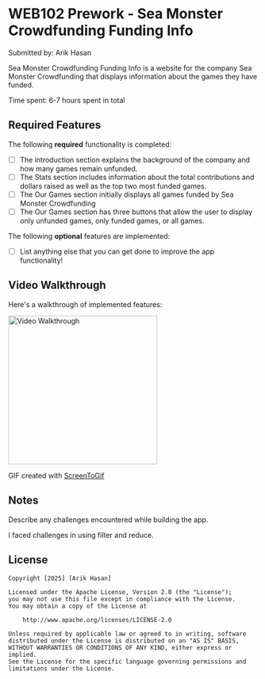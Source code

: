 # WEB102 Prework - Sea Monster Crowdfunding Funding Info

Submitted by: Arik Hasan

Sea Monster Crowdfunding Funding Info is a website for the company Sea Monster Crowdfunding that displays information about the games they have funded.

Time spent: 6-7 hours spent in total

## Required Features

The following **required** functionality is completed:

* [ ] The introduction section explains the background of the company and how many games remain unfunded.
* [ ] The Stats section includes information about the total contributions and dollars raised as well as the top two most funded games.
* [ ] The Our Games section initially displays all games funded by Sea Monster Crowdfunding
* [ ] The Our Games section has three buttons that allow the user to display only unfunded games, only funded games, or all games.

The following **optional** features are implemented:

* [ ] List anything else that you can get done to improve the app functionality!

## Video Walkthrough

Here's a walkthrough of implemented features:

<img src='VideoWalkthrough.gif' title='Video Walkthrough' width='300px' alt='Video Walkthrough'>


GIF created with [ScreenToGif](https://www.screentogif.com/)  


## Notes

Describe any challenges encountered while building the app.

I faced challenges in using filter and reduce. 
## License

    Copyright [2025] [Arik Hasan]

    Licensed under the Apache License, Version 2.0 (the "License");
    you may not use this file except in compliance with the License.
    You may obtain a copy of the License at

        http://www.apache.org/licenses/LICENSE-2.0

    Unless required by applicable law or agreed to in writing, software
    distributed under the License is distributed on an "AS IS" BASIS,
    WITHOUT WARRANTIES OR CONDITIONS OF ANY KIND, either express or implied.
    See the License for the specific language governing permissions and
    limitations under the License.
